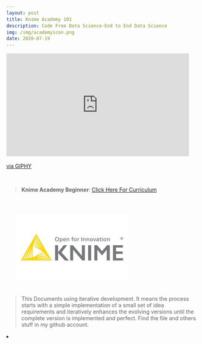 ```yaml
---
layout: post
title: Knime Academy 101
description: Code Free Data Science-End to End Data Science
img: /img/academyicon.png
date: 2020-07-19
---
```



<iframe src="https://giphy.com/embed/521ZSoqh4HByvyF6MS" width="480" height="270" frameBorder="0" class="giphy-embed" allowFullScreen></iframe><p><a href="https://giphy.com/gifs/animation-cartoon-robot-521ZSoqh4HByvyF6MS">via GIPHY</a></p>
<Br>


> **Knime Academy Beginner**: <a href="https://itsmecevi.github.io/knime-academy-101/">Click Here For Curriculum</a>



<Br>
  
<img class="col one right" src="/img/knime1.jpg" style="padding:25px">

<Br>

> This Documents using iterative development. It means the process starts with a simple implementation of a small set of idea requirements and iteratively enhances the evolving versions until the complete version is implemented and perfect.
> Find the file and others stuff in my github account.


<li>
<a id="icon" href="https://github.com/itsmecevi" target="_blank"><i class="fa fa-github fa-fw fa-2x"></i></a>
</li>
